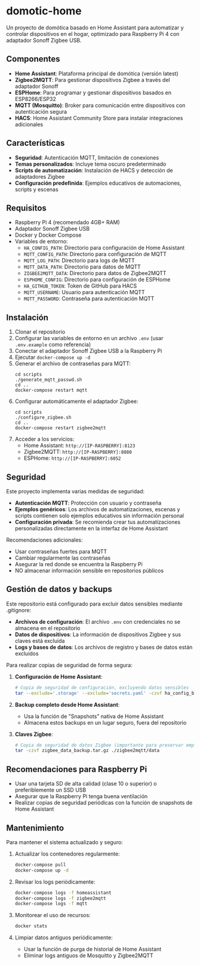 # domotic-home

Un proyecto de domótica basado en Home Assistant para automatizar y controlar dispositivos en el hogar, optimizado para Raspberry Pi 4 con adaptador Sonoff Zigbee USB.

## Componentes

- **Home Assistant**: Plataforma principal de domótica (versión latest)
- **Zigbee2MQTT**: Para gestionar dispositivos Zigbee a través del adaptador Sonoff
- **ESPHome**: Para programar y gestionar dispositivos basados en ESP8266/ESP32
- **MQTT (Mosquitto)**: Broker para comunicación entre dispositivos con autenticación segura
- **HACS**: Home Assistant Community Store para instalar integraciones adicionales

## Características

- **Seguridad**: Autenticación MQTT, limitación de conexiones
- **Temas personalizados**: Incluye tema oscuro predeterminado
- **Scripts de automatización**: Instalación de HACS y detección de adaptadores Zigbee
- **Configuración predefinida**: Ejemplos educativos de automaciones, scripts y escenas

## Requisitos

- Raspberry Pi 4 (recomendado 4GB+ RAM)
- Adaptador Sonoff Zigbee USB
- Docker y Docker Compose
- Variables de entorno:
  - `HA_CONFIG_PATH`: Directorio para configuración de Home Assistant
  - `MQTT_CONFIG_PATH`: Directorio para configuración de MQTT
  - `MQTT_LOG_PATH`: Directorio para logs de MQTT
  - `MQTT_DATA_PATH`: Directorio para datos de MQTT
  - `ZIGBEE2MQTT_DATA`: Directorio para datos de Zigbee2MQTT
  - `ESPHOME_CONFIG`: Directorio para configuración de ESPHome
  - `HA_GITHUB_TOKEN`: Token de GitHub para HACS
  - `MQTT_USERNAME`: Usuario para autenticación MQTT
  - `MQTT_PASSWORD`: Contraseña para autenticación MQTT

## Instalación

1. Clonar el repositorio
2. Configurar las variables de entorno en un archivo `.env` (usar `.env.example` como referencia)
3. Conectar el adaptador Sonoff Zigbee USB a la Raspberry Pi
4. Ejecutar `docker-compose up -d`
5. Generar el archivo de contraseñas para MQTT:
   ```
   cd scripts
   ./generate_mqtt_passwd.sh
   cd ..
   docker-compose restart mqtt
   ```
6. Configurar automáticamente el adaptador Zigbee:
   ```
   cd scripts
   ./configure_zigbee.sh
   cd ..
   docker-compose restart zigbee2mqtt
   ```
7. Acceder a los servicios:
   - Home Assistant: `http://[IP-RASPBERRY]:8123`
   - Zigbee2MQTT: `http://[IP-RASPBERRY]:8080`
   - ESPHome: `http://[IP-RASPBERRY]:6052`

## Seguridad

Este proyecto implementa varias medidas de seguridad:

- **Autenticación MQTT**: Protección con usuario y contraseña
- **Ejemplos genéricos**: Los archivos de automatizaciones, escenas y scripts contienen solo ejemplos educativos sin información personal
- **Configuración privada**: Se recomienda crear tus automatizaciones personalizadas directamente en la interfaz de Home Assistant

Recomendaciones adicionales:
- Usar contraseñas fuertes para MQTT
- Cambiar regularmente las contraseñas
- Asegurar la red donde se encuentra la Raspberry Pi
- NO almacenar información sensible en repositorios públicos

## Gestión de datos y backups

Este repositorio está configurado para excluir datos sensibles mediante .gitignore:

- **Archivos de configuración**: El archivo `.env` con credenciales no se almacena en el repositorio
- **Datos de dispositivos**: La información de dispositivos Zigbee y sus claves está excluida
- **Logs y bases de datos**: Los archivos de registro y bases de datos están excluidos

Para realizar copias de seguridad de forma segura:

1. **Configuración de Home Assistant**:
   ```bash
   # Copia de seguridad de configuración, excluyendo datos sensibles
   tar --exclude='.storage' --exclude='secrets.yaml' -czvf ha_config_backup.tar.gz ./volumes/homeassistant
   ```

2. **Backup completo desde Home Assistant**:
   - Usa la función de "Snapshots" nativa de Home Assistant
   - Almacena estos backups en un lugar seguro, fuera del repositorio

3. **Claves Zigbee**:
   ```bash
   # Copia de seguridad de datos Zigbee (importante para preservar emparejamientos)
   tar -czvf zigbee_data_backup.tar.gz ./zigbee2mqtt/data
   ```

## Recomendaciones para Raspberry Pi

- Usar una tarjeta SD de alta calidad (clase 10 o superior) o preferiblemente un SSD USB
- Asegurar que la Raspberry Pi tenga buena ventilación
- Realizar copias de seguridad periódicas con la función de snapshots de Home Assistant

## Mantenimiento

Para mantener el sistema actualizado y seguro:

1. Actualizar los contenedores regularmente:
   ```bash
   docker-compose pull
   docker-compose up -d
   ```

2. Revisar los logs periódicamente:
   ```bash
   docker-compose logs -f homeassistant
   docker-compose logs -f zigbee2mqtt
   docker-compose logs -f mqtt
   ```

3. Monitorear el uso de recursos:
   ```bash
   docker stats
   ```

4. Limpiar datos antiguos periódicamente:
   - Usar la función de purga de historial de Home Assistant
   - Eliminar logs antiguos de Mosquitto y Zigbee2MQTT